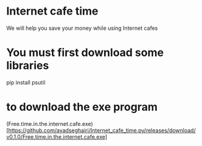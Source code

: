# Internet cafe time
We will help you save your money while using Internet cafes
# You must first download some libraries
pip install psutil
# to download the exe program
(Free.time.in.the.internet.cafe.exe)[https://github.com/ayadseghairi/Internet_cafe_time.py/releases/download/v0.1.0/Free.time.in.the.internet.cafe.exe]
